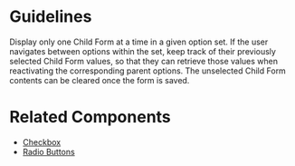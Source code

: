 # Guidelines

Display only one Child Form at a time in a given option set.
If the user navigates between options within the set, keep track of their previously selected Child Form values, so that they can retrieve those values when reactivating the corresponding parent options. The unselected Child Form contents can be cleared once the form is saved.

# Related Components

- [Checkbox](https://plasma.coveo.com/form/Checkbox)
- [Radio Buttons](https://plasma.coveo.com/form/RadioButton)
